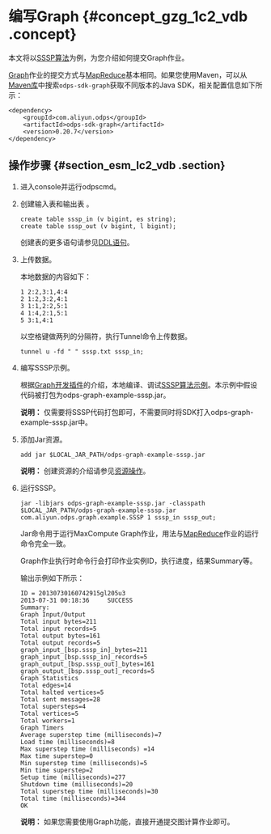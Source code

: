 # 编写Graph {#concept_gzg_1c2_vdb .concept}

本文将以[SSSP算法](../../../../intl.zh-CN/用户指南/图模型/示例程序/单源最短距离.md)为例，为您介绍如何提交Graph作业。

[Graph](../../../../intl.zh-CN/用户指南/图模型/图模型概述.md)作业的提交方式与[MapReduce](../../../../intl.zh-CN/用户指南/MapReduce/功能介绍/作业提交.md)基本相同。如果您使用Maven，可以从[Maven库](http://search.maven.org/)中搜索`odps-sdk-graph`获取不同版本的Java SDK，相关配置信息如下所示：

```
<dependency>
    <groupId>com.aliyun.odps</groupId>
    <artifactId>odps-sdk-graph</artifactId>
    <version>0.20.7</version>
</dependency>
```

## 操作步骤 {#section_esm_lc2_vdb .section}

1.  进入console并运行odpscmd。
2.  创建输入表和输出表 。

    ```
    create table sssp_in (v bigint, es string);
    create table sssp_out (v bigint, l bigint);
    ```

    创建表的更多语句请参见[DDL语句](../../../../intl.zh-CN/用户指南/SQL/DDL语句.md)。

3.  上传数据。

    本地数据的内容如下：

    ```
    1 2:2,3:1,4:4
    2 1:2,3:2,4:1
    3 1:1,2:2,5:1
    4 1:4,2:1,5:1
    5 3:1,4:1
    ```

    以空格键做两列的分隔符，执行Tunnel命令上传数据。

    ```
    tunnel u -fd " " sssp.txt sssp_in;
    ```

4.  编写SSSP示例。

    根据[Graph开发插件](../../../../intl.zh-CN/工具及下载/Eclipse开发插件/Graph开发插件介绍.md)的介绍，本地编译、调试[SSSP算法示例](../../../../intl.zh-CN/用户指南/图模型/示例程序/单源最短距离.md)。本示例中假设代码被打包为odps-graph-example-sssp.jar。

    **说明：** 仅需要将SSSP代码打包即可，不需要同时将SDK打入odps-graph-example-sssp.jar中。

5.  添加Jar资源。

    ```
    add jar $LOCAL_JAR_PATH/odps-graph-example-sssp.jar
    ```

    **说明：** 创建资源的介绍请参见[资源操作](../../../../intl.zh-CN/用户指南/常用命令/资源操作.md)。

6.  运行SSSP。

    ```
    jar -libjars odps-graph-example-sssp.jar -classpath $LOCAL_JAR_PATH/odps-graph-example-sssp.jar com.aliyun.odps.graph.example.SSSP 1 sssp_in sssp_out;
    ```

    Jar命令用于运行MaxCompute Graph作业，用法与[MapReduce](../../../../intl.zh-CN/用户指南/MapReduce/功能介绍/作业提交.md)作业的运行命令完全一致。

    Graph作业执行时命令行会打印作业实例ID，执行进度，结果Summary等。

    输出示例如下所示：

    ```
    ID = 20130730160742915gl205u3
    2013-07-31 00:18:36     SUCCESS
    Summary:
    Graph Input/Output
    Total input bytes=211
    Total input records=5
    Total output bytes=161
    Total output records=5
    graph_input_[bsp.sssp_in]_bytes=211
    graph_input_[bsp.sssp_in]_records=5
    graph_output_[bsp.sssp_out]_bytes=161
    graph_output_[bsp.sssp_out]_records=5
    Graph Statistics
    Total edges=14
    Total halted vertices=5
    Total sent messages=28
    Total supersteps=4
    Total vertices=5
    Total workers=1
    Graph Timers
    Average superstep time (milliseconds)=7
    Load time (milliseconds)=8
    Max superstep time (milliseconds) =14
    Max time superstep=0
    Min superstep time (milliseconds)=5
    Min time superstep=2
    Setup time (milliseconds)=277
    Shutdown time (milliseconds)=20
    Total superstep time (milliseconds)=30
    Total time (milliseconds)=344
    OK
    ```

    **说明：** 如果您需要使用Graph功能，直接开通提交图计算作业即可。


